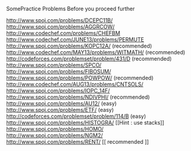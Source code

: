 SomePractice Problems Before you proceed further

http://www.spoj.com/problems/DCEPC11B/ </br>
http://www.spoj.com/problems/AGGRCOW/ </br>
http://www.codechef.com/problems/CHEFBM </br>
http://www.codechef.com/JUNE13/problems/PERMUTE </br>
http://www.spoj.com/problems/KOPC12A/ (recommended) </br>
http://www.codechef.com/MAY13/problems/WITMATH/ (recommended) </br>
http://codeforces.com/problemset/problem/431/D (recommended) </br>
http://www.spoj.com/problems/SPCO/ </br>
http://www.spoj.com/problems/FIBOSUM/ </br>
http://www.spoj.com/problems/POWPOW/ (recommended) </br>
http://www.codechef.com/AUG13/problems/CNTSOLS/ </br>
http://www.spoj.com/problems/IOPC_14F/ </br>
http://www.spoj.com/problems/NDIVPHI/ (recommended) </br>
http://www.spoj.com/problems/AU12/ (easy) </br>
http://www.spoj.com/problems/ETF/ (easy) </br>
http://codeforces.com/problemset/problem/114/B (easy) </br>
http://www.spoj.com/problems/HISTOGRA/ [[Hint : use stacks]] </br>
http://www.spoj.com/problems/HOMO/ </br>
http://www.spoj.com/problems/NGM2/ </br>
http://www.spoj.com/problems/RENT/ [[ recommended ]] </br>
